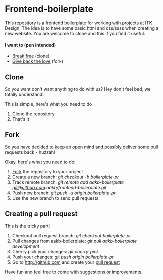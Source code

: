 Frontend-boilerplate
==========

This repository is a frontend boilerplate for working with projects at ITK Design. The idea is to have some basic html and css/sass when creating a new website. You are welcome to clone and this if you find it useful.

#### I want to (pun intended)
- [Break free](#clone) (clone)
- [Give back the love](#fork) (fork)


<a name="clone"></a>
Clone
----------

So you want don't want anything to do with us? Hey don't feel bad, we totally understand!

This is simple, here's what you need to do

1. Clone the repository
2. That's it

<a name="fork"></a>
Fork
----------

So you have decided to keep an open mind and possibly deliver some pull requests back - huzzah!

Okay, here's what you need to do:

1. [Fork](fork) the repository to your project
2. Create a new branch: _git checkout -b boilerplate-pr_
3. Track remote branch: _git remote add aakb-boilerplate git@github.com:aakb/frontend-boilerplate.git_
4. Push new branch: _git push -u origin boilerplate-pr_
5. Use the new branch to send pull requests

<a name="pull-request"></a>
Creating a pull request
----------

This is the tricky part!

1. Checkout pull request branch: _git checkout boilerplate-pr_
2. Pull changes from aakb-boilerplate: _git pull aakb-boilerplate development_
3. Cherry pick your changes: _git cherry-pick <SHA1>_
4. Push your changes: _git push origin boilerplate-pr_
5. Go to http://github.com and create your [pull request](https://help.github.com/articles/creating-a-pull-request)

Have fun and feel free to come with suggestions or improvements.
